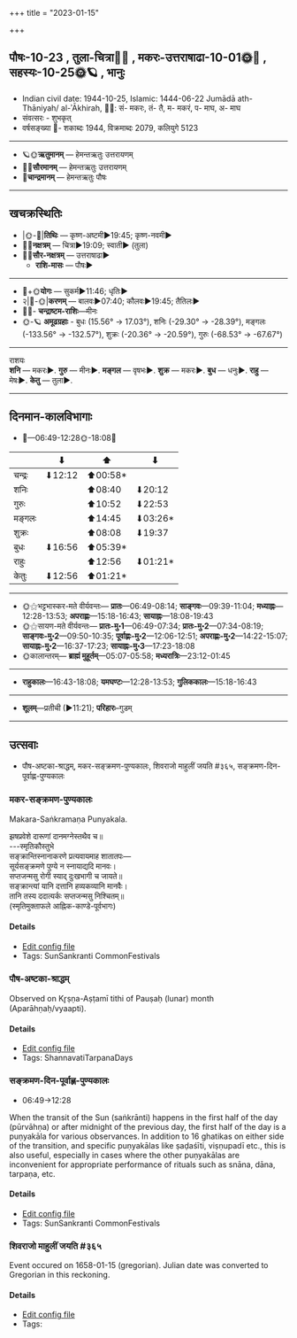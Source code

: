 +++
title = "2023-01-15"

+++
## पौषः-10-23  ,  तुला-चित्रा🌛🌌  ,  मकरः-उत्तराषाढा-10-01🌞🌌  ,  सहस्यः-10-25🌞🪐  ,  भानुः
- Indian civil date: 1944-10-25, Islamic: 1444-06-22 Jumādā ath-Thāniyah/ al-ʾĀkhirah, 🌌🌞: सं- मकरः, तं- तै, म- मकरं, प- माघ, अ- माघ
- संवत्सरः - शुभकृत्
- वर्षसङ्ख्या 🌛- शकाब्दः 1944, विक्रमाब्दः 2079, कलियुगे 5123
___________________
- 🪐🌞**ऋतुमानम्** — हेमन्तऋतुः उत्तरायणम्
- 🌌🌞**सौरमानम्** — हेमन्तऋतुः उत्तरायणम्
- 🌛**चान्द्रमानम्** — हेमन्तऋतुः पौषः
___________________


## खचक्रस्थितिः
- |🌞-🌛|**तिथिः** — कृष्ण-अष्टमी►19:45; कृष्ण-नवमी►  
- 🌌🌛**नक्षत्रम्** — चित्रा►19:09; स्वाती► (तुला)  
- 🌌🌞**सौर-नक्षत्रम्** — उत्तराषाढा►  
  - **राशि-मासः** — पौषः► 
___________________
- 🌛+🌞**योगः** — सुकर्म►11:46; धृतिः►  
- २|🌛-🌞|**करणम्** — बालवः►07:40; कौलवः►19:45; तैतिलः►  
- 🌌🌛- **चन्द्राष्टम-राशिः**—मीनः  
- 🌞-🪐 **अमूढग्रहाः** - बुधः (15.56° → 17.03°), शनिः (-29.30° → -28.39°), मङ्गलः (-133.56° → -132.57°), शुक्रः (-20.36° → -20.59°), गुरुः (-68.53° → -67.67°)
___________________
राशयः  
**शनि** — मकरः►. **गुरु** — मीनः►. **मङ्गल** — वृषभः►. **शुक्र** — मकरः►. **बुध** — धनुः►. **राहु** — मेषः►. **केतु** — तुला►. 
___________________


## दिनमान-कालविभागाः
- 🌅—06:49-12:28🌞-18:08🌇  

|      |⬇     |⬆     |⬇     |
|------|-----|-----|------|
|चन्द्रः|⬇12:12 |⬆00:58*|     |
|शनिः   |     |⬆08:40 |⬇20:12 |
|गुरुः  |     |⬆10:52 |⬇22:53 |
|मङ्गलः |     |⬆14:45 |⬇03:26*|
|शुक्रः |     |⬆08:08 |⬇19:37 |
|बुधः   |⬇16:56 |⬆05:39*|     |
|राहुः  |     |⬆12:56 |⬇01:21*|
|केतुः  |⬇12:56 |⬆01:21*|     |
___________________
- 🌞⚝भट्टभास्कर-मते वीर्यवन्तः— **प्रातः**—06:49-08:14; **साङ्गवः**—09:39-11:04; **मध्याह्नः**—12:28-13:53; **अपराह्णः**—15:18-16:43; **सायाह्नः**—18:08-19:43  
- 🌞⚝सायण-मते वीर्यवन्तः— **प्रातः-मु॰1**—06:49-07:34; **प्रातः-मु॰2**—07:34-08:19; **साङ्गवः-मु॰2**—09:50-10:35; **पूर्वाह्णः-मु॰2**—12:06-12:51; **अपराह्णः-मु॰2**—14:22-15:07; **सायाह्नः-मु॰2**—16:37-17:23; **सायाह्नः-मु॰3**—17:23-18:08  
- 🌞कालान्तरम्— **ब्राह्मं मुहूर्तम्**—05:07-05:58; **मध्यरात्रिः**—23:12-01:45  
___________________
- **राहुकालः**—16:43-18:08; **यमघण्टः**—12:28-13:53; **गुलिककालः**—15:18-16:43  
___________________
- **शूलम्**—प्रतीची (►11:21); **परिहारः**–गुडम्  
___________________

## उत्सवाः
- पौष-अष्टका-श्राद्धम्, मकर-सङ्क्रमण-पुण्यकालः, शिवराजो माहुलीं जयति #३६५, सङ्क्रमण-दिन-पूर्वाह्ण-पुण्यकालः
### मकर-सङ्क्रमण-पुण्यकालः



Makara-Saṅkramaṇa Punyakala.

झषप्रवेशे दारूणां दानमग्नेस्तथैव च॥  
---स्मृतिकौस्तुभे  
सङ्क्रान्तिस्नानाकरणे प्रत्यवायमाह शातातपः—  
सूर्यसङ्क्रमणे पुण्ये न स्नायाद्यदि मानवः।  
सप्तजन्मसु रोगी स्याद् दुःखभागी च जायते॥  
सङ्क्रान्त्यां यानि दत्तानि हव्यकव्यानि मानवैः।  
तानि तस्य ददात्यर्कः सप्तजन्मसु निश्चितम्॥  
(स्मृतिमुक्ताफले आह्निक-काण्डे-पूर्वभागः)



#### Details
- [Edit config file](https://github.com/jyotisham/adyatithi/blob/master/time_focus/sankrAnti/description_only/makara-saGkramaNa-puNyakAlaH.toml)
- Tags: SunSankranti CommonFestivals


### पौष-अष्टका-श्राद्धम्

Observed on Kr̥ṣṇa-Aṣṭamī tithi of Pauṣaḥ (lunar) month (Aparāhṇaḥ/vyaapti). 



#### Details
- [Edit config file](https://github.com/jyotisham/adyatithi/blob/master/devatA/pitR/lunar_month/tithi/10/23/pauSa-aSTakA-zrAddham.toml)
- Tags: ShannavatiTarpanaDays


### सङ्क्रमण-दिन-पूर्वाह्ण-पुण्यकालः
- 06:49→12:28



When the transit of the Sun (saṅkrānti) happens in the first half of the day (pūrvāhṇa) or after midnight of the previous day, the first half of the day is a puṇyakāla for various observances. In addition to 16 ghatikas on either side of the transition, and specific puṇyakālas like ṣaḍaśīti, viṣṇupadī etc., this is also useful, especially in cases where the other puṇyakālas are inconvenient for appropriate performance of rituals such as snāna, dāna, tarpaṇa, etc.

#### Details
- [Edit config file](https://github.com/jyotisham/adyatithi/blob/master/time_focus/sankrAnti/description_only/saGkramaNa-dina-pUrvAhNa-puNyakAlaH.toml)
- Tags: SunSankranti CommonFestivals


### शिवराजो माहुलीं जयति #३६५

Event occured on 1658-01-15 (gregorian). Julian date was converted to Gregorian in this reckoning. 



#### Details
- [Edit config file](https://github.com/jyotisham/adyatithi/blob/master/mahApuruSha/xatra-later/julian/day/01/05/shivarAjo_mAhulIM_jayati.toml)
- Tags: 


